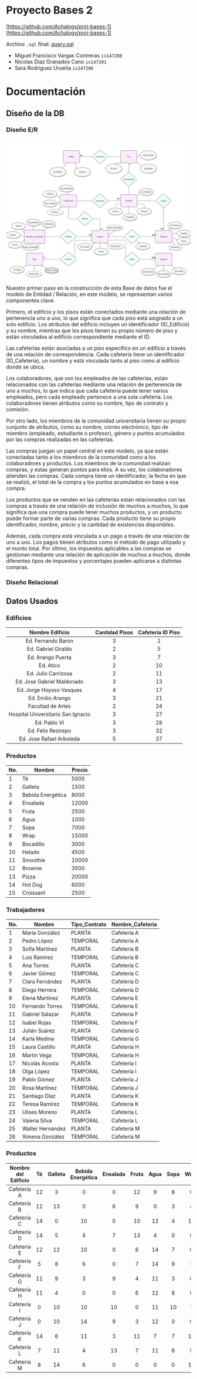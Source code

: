 # Proyecto Bases 2
[https://github.com/Achalogy/proj-bases-1](https://github.com/Achalogy/proj-bases-1)

Archivo `.sql` final: [query.sql](https://github.com/Achalogy/proj-bases-1/blob/main/query.sql)

- Miguel Francisco Vargas Contreras `is147208`
- Nicolas Diaz Granados Cano `is147201`
- Sara Rodriguez Urueña `is147206`

# Documentación

## Diseño de la DB

### Diseño E/R

![](/assets/images/Modelo_ER.png)

Nuestro primer paso en la construcción de esta Base de datos fue el modelo de Entidad / Relación, en este modelo, se representan varios componentes clave.

Primero, el edificio y los pisos están conectados mediante una relación de pertenencia uno a uno, lo que significa que cada piso está asignado a un solo edificio. Los atributos del edificio incluyen un identificador (ID_Edificio) y su nombre, mientras que los pisos tienen su propio número de piso y están vinculados al edificio correspondiente mediante el ID.

Las cafeterías están asociadas a un piso específico en un edificio a través de una relación de correspondencia. Cada cafetería tiene un identificador (ID_Cafeteria), un nombre y está vinculada tanto al piso como al edificio donde se ubica.

Los colaboradores, que son los empleados de las cafeterías, están relacionados con las cafeterías mediante una relación de pertenencia de uno a muchos, lo que indica que cada cafetería puede tener varios empleados, pero cada empleado pertenece a una sola cafetería. Los colaboradores tienen atributos como su nombre, tipo de contrato y comisión.

Por otro lado, los miembros de la comunidad universitaria tienen su propio conjunto de atributos, como su nombre, correo electrónico, tipo de miembro (empleado, estudiante o profesor), género y puntos acumulados por las compras realizadas en las cafeterías.

Las compras juegan un papel central en este modelo, ya que están conectadas tanto a los miembros de la comunidad como a los colaboradores y productos. Los miembros de la comunidad realizan compras, y estas generan puntos para ellos. A su vez, los colaboradores atienden las compras. Cada compra tiene un identificador, la fecha en que se realizó, el total de la compra y los puntos acumulados en base a esa compra.

Los productos que se venden en las cafeterías están relacionados con las compras a través de una relación de inclusión de muchos a muchos, lo que significa que una compra puede tener muchos productos, y un producto puede formar parte de varias compras. Cada producto tiene su propio identificador, nombre, precio y la cantidad de existencias disponibles.

Además, cada compra está vinculada a un pago a través de una relación de uno a uno. Los pagos tienen atributos como el método de pago utilizado y el monto total. Por último, los impuestos aplicables a las compras se gestionan mediante una relación de aplicación de muchos a muchos, donde diferentes tipos de impuestos y porcentajes pueden aplicarse a distintas compras.

### Diseño Relacional



## Datos Usados

### Edificios


|          Nombre Edificio           | Cantidad Pisos | Cafetería ID Piso |
|:----------------------------------:|:--------------:|:-----------------:|
|         Ed. Fernando Baron         |       3        |         1         |
|        Ed. Gabriel Giraldo         |       2        |         5         |
|         Ed. Arango Puerta          |       3        |         7         |
|             Ed. Atico              |       2        |        10         |
|        Ed. Julio Carrizosa         |       2        |        11         |
|     Ed. Jose Gabriel Maldonado     |       3        |        13         |
|      Ed. Jorge Hoyoso Vasques      |       4        |        17         |
|         Ed. Emilio Arango          |       3        |        21         |
|         Facultad de Artes          |       2        |        24         |
| Hospital Universitario San Ignacio |       3        |        27         |
|            Ed. Pablo VI            |       3        |        28         |
|         Ed. Felix Restrepo         |       3        |        32         |
|      Ed. Jose Rafael Arboleda      |       5        |        37         |

### Productos

| No. | Nombre            | Precio |
|-----|-------------------|--------|
| 1   | Té                | 5000   |
| 2   | Galleta           | 1500   |
| 3   | Bebida Energética | 8000   |
| 4   | Ensalada          | 12000  |
| 5   | Fruta             | 2500   |
| 6   | Agua              | 1000   |
| 7   | Sopa              | 7000   |
| 8   | Wrap              | 15000  |
| 9   | Bocadillo         | 3000   |
| 10  | Helado            | 4500   |
| 11  | Smoothie          | 10000  |
| 12  | Brownie           | 3500   |
| 13  | Pizza             | 20000  |
| 14  | Hot Dog           | 6000   |
| 15  | Croissant         | 2500   |


### Trabajadores

| No. | Nombre           | Tipo_Contrato | Nombre_Cafeteria |
|-----|------------------|---------------|------------------|
| 1   | María González   | PLANTA        | Cafetería A      |
| 2   | Pedro López      | TEMPORAL      | Cafetería A      |
| 3   | Sofía Martínez   | PLANTA        | Cafetería B      |
| 4   | Luis Ramírez     | TEMPORAL      | Cafetería B      |
| 5   | Ana Torres       | PLANTA        | Cafetería C      |
| 6   | Javier Gómez     | TEMPORAL      | Cafetería C      |
| 7   | Clara Fernández  | PLANTA        | Cafetería D      |
| 8   | Diego Herrera    | TEMPORAL      | Cafetería D      |
| 9   | Elena Martínez   | PLANTA        | Cafetería E      |
| 10  | Fernando Torres  | TEMPORAL      | Cafetería E      |
| 11  | Gabriel Salazar  | PLANTA        | Cafetería F      |
| 12  | Isabel Rojas     | TEMPORAL      | Cafetería F      |
| 13  | Julián Suárez    | PLANTA        | Cafetería G      |
| 14  | Karla Medina     | TEMPORAL      | Cafetería G      |
| 15  | Laura Castillo   | PLANTA        | Cafetería H      |
| 16  | Martín Vega      | TEMPORAL      | Cafetería H      |
| 17  | Nicolás Acosta   | PLANTA        | Cafetería I      |
| 18  | Olga López       | TEMPORAL      | Cafetería I      |
| 19  | Pablo Gómez      | PLANTA        | Cafetería J      |
| 20  | Rosa Martínez    | TEMPORAL      | Cafetería J      |
| 21  | Santiago Díaz    | PLANTA        | Cafetería K      |
| 22  | Teresa Ramírez   | TEMPORAL      | Cafetería K      |
| 23  | Ulises Moreno    | PLANTA        | Cafetería L      |
| 24  | Valeria Silva    | TEMPORAL      | Cafetería L      |
| 25  | Walter Hernández | PLANTA        | Cafetería M      |
| 26  | Ximena González  | TEMPORAL      | Cafetería M      |

### Productos

| Nombre del Edificio | Té | Galleta | Bebida Energética | Ensalada | Fruta | Agua | Sopa | Wrap | Bocadillo | Helado | Smoothie | Brownie | Pizza | Hot Dog | Croissant |
|:-------------------:|:--:|:-------:|:-----------------:|:--------:|:-----:|:----:|:----:|:----:|:---------:|:------:|:--------:|:-------:|:-----:|:-------:|:---------:|
|     Cafetería A     | 12 |    3    |         0         |    0     |  12   |  9   |  8   |  0   |    11     |   5    |    0     |   12    |   7   |   11    |     9     |
|     Cafetería B     | 12 |   13    |         0         |    6     |   9   |  0   |  3   |  4   |     4     |   8    |    12    |   12    |  13   |   14    |     0     |
|     Cafetería C     | 14 |    0    |        10         |    0     |  10   |  12  |  4   |  13  |     9     |   4    |    11    |   12    |   4   |    4    |    11     |
|     Cafetería D     | 14 |    5    |         4         |    7     |  13   |  4   |  0   |  0   |     9     |   4    |    12    |   12    |  13   |    6    |     0     |
|     Cafetería E     | 12 |   12    |        10         |    0     |   6   |  14  |  7   |  0   |     9     |   4    |    11    |    0    |   0   |    0    |    12     |
|     Cafetería F     | 5  |    8    |         6         |    0     |   7   |  14  |  9   |  7   |     7     |   0    |    5     |    6    |   7   |    0    |    13     |
|     Cafetería G     | 11 |    9    |         3         |    9     |   4   |  11  |  3   |  0   |     0     |   0    |    11    |    3    |  11   |   10    |     7     |
|     Cafetería H     | 11 |    4    |         0         |    0     |   6   |  12  |  8   |  0   |     3     |   12   |    4     |   14    |  10   |    9    |     3     |
|     Cafetería I     | 0  |   10    |        10         |    10    |   0   |  11  |  10  |  7   |     5     |   11   |    3     |   13    |  14   |   11    |     6     |
|     Cafetería J     | 0  |   10    |        14         |    9     |   3   |  12  |  0   |  0   |     0     |   4    |    12    |   10    |  14   |    6    |     0     |
|     Cafetería K     | 14 |    6    |        11         |    3     |  11   |  7   |  7   |  11  |    14     |   11   |    11    |    8    |   4   |   13    |    12     |
|     Cafetería L     | 7  |   11    |         4         |    13    |   7   |  11  |  6   |  9   |     0     |   11   |    13    |    8    |  11   |    6    |     0     |
|     Cafetería M     | 8  |   14    |         6         |    0     |   0   |  0   |  0   |  11  |     7     |   10   |    5     |   13    |  11   |   14    |    12     |
